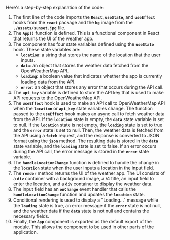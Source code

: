 Here's a step-by-step explanation of the code:

1. The first line of the code imports the **`React`**, **`useState`**, and **`useEffect`** hooks from the **`react`** package and the **`bg`** image from the **`./assets/sunset.jpg`** file.
2. The **`App()`** function is defined. This is a functional component in React that returns the UI of the weather app.
3. The component has four state variables defined using the **`useState`** hook. These state variables are:
    - **`location`**: a string that stores the name of the location that the user inputs.
    - **`data`**: an object that stores the weather data fetched from the OpenWeatherMap API.
    - **`loading`**: a boolean value that indicates whether the app is currently loading data from the API.
    - **`error`**: an object that stores any error that occurs during the API call.
4. The **`api_key`** variable is defined to store the API key that is used to make API requests to the OpenWeatherMap API.
5. The **`useEffect`** hook is used to make an API call to OpenWeatherMap API when the **`location`** or **`api_key`** state variables change. The function passed to the **`useEffect`** hook makes an async call to fetch weather data from the API. If the **`location`** state is empty, the **`data`** state variable is set to null. If the **`location`** state is not empty, the **`loading`** state is set to true and the **`error`** state is set to null. Then, the weather data is fetched from the API using a **`fetch`** request, and the response is converted to JSON format using the **`json`** method. The resulting data is stored in the **`data`** state variable, and the **`loading`** state is set to false. If an error occurs during the API call, the error message is stored in the **`error`** state variable.
6. The **`handleLocationChange`** function is defined to handle the change in the **`location`** state when the user inputs a location in the input field.
7. The **`render`** method returns the UI of the weather app. The UI consists of a **`div`** container with a background image, a **`h1`** title, an input field to enter the location, and a **`div`** container to display the weather data.
8. The input field has an **`onChange`** event handler that calls the **`handleLocationChange`** function and updates the **`location`** state.
9. Conditional rendering is used to display a "Loading..." message while the **`loading`** state is true, an error message if the **`error`** state is not null, and the weather data if the **`data`** state is not null and contains the necessary fields.
10. Finally, the **`App`** component is exported as the default export of the module. This allows the component to be used in other parts of the application.